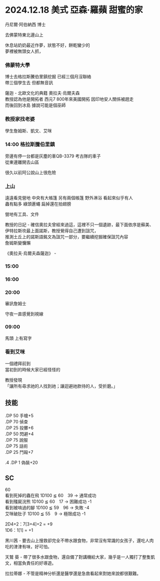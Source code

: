 # 2024.12.18 美式 亞森·羅蘋 甜蜜的家
丹尼爾‧阿伯納西 博士

去佛蒙特東北邊山上  

休息站奶奶最近作夢，狀態不好，餅乾蠻少的  
夢裡被無頭女人抓，

### 佛蒙特大學
博士去格拉斯騰伯里鎮挖掘 已經三個月沒聯絡  
帶三個學生去 但都無音訊  

薩迦 - 北歐文化的典籍 奧拉夫‧烏爾夫森  
教授認為他是開拓者 西元7 800年來美國開拓 因印地安人關係被趕走  
而後回到冰島 據說可能是個巫師  

### 教授家找老婆
學生詹姆斯、凱文、艾咪  

### 14:00 格拉斯騰伯里鎮
旁邊有停一台都是灰塵的車QB-3379 考古隊的車子  
從東邊離開去山區  

很久以前阿公說山上很危險 

### 上山
遠遠看見營地 中央有大帳篷 另有兩個帳篷 野外淋浴 看起來似乎有人  
蟲有點多 綠頭蒼蠅 扁掉還在拍翅膀

營地有工具、文件  

教授的日記 - 確信奧拉夫曾經來過這，這裡不只一個遺跡，最下面依序是蘇美、伊特拉斯坎最上面諾斯，教授覺得自己遭到詛咒，  
推測土丘上的諾斯語銘文為詛咒一部分，要繼續挖掘確保詛咒內容  
詹姆斯變慵懶

《奧拉夫‧烏爾夫森薩迦》 -  

### 15:00 

### 16:00

### 20:00
審訊詹姆士 

守夜一直感覺到視線

### 09:00
馬頭 上有寫字 

### 看到艾咪
一個禮拜前到  
當初到的時候大家已經怪怪的  

教授發現  
「讓所有尋求祂的人找到祂；讓迴避祂款待的人，受折磨。」  



## 技能  
.DP 50 手槍+5  
.DP 70 偵查  
.DP 25 投擲+6  
.DP 50 閃避+4  
.DP 75 說服  
.DP 75 話術  
.DP 25 鬥毆+7  

.4 .DP 1 偽裝+20  

## SC  
60    
看到死掉的蟲在飛 1D100 ≦ 60　39 → 通常成功  
看到殭屍浣熊 1D100 ≦ 60　17 → 困難成功 -1  
看到被啃過的腳 1D100 ≦ 59　96 → 失敗 -4  
艾咪破肚子 1D100 ≦ 55　9 → 極限成功 -1  

2D4+2：7[3+4]+2 = +9  
1D6：1[1] = +1

黑川茜 - 要去山上搜救卻完全不帶水跟食物，非常沒有常識的女孩子，還吃人肉吃的津津有味，好可怕。    

天鷲 葵 - 帶了很多水跟食物，還自備了對講機給大家，幾乎是一人獨打了整隻凱文，相當負責任的好導遊。  

拉拉蒂娜 - 不管是精神分析還是醫學還是急救看起來對她來說都很艱難。  
